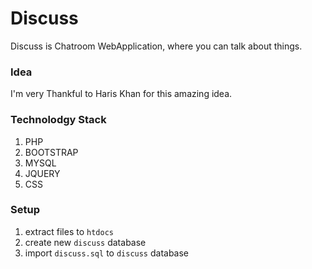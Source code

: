 # Discuss
Discuss is Chatroom WebApplication, where you can talk about things.

### Idea 
I'm very Thankful to Haris Khan for this amazing idea.

### Technolodgy Stack

1. PHP
2. BOOTSTRAP
3. MYSQL
4. JQUERY
5. CSS

### Setup

1. extract files to `htdocs`
2. create new `discuss` database
3. import `discuss.sql` to `discuss` database

